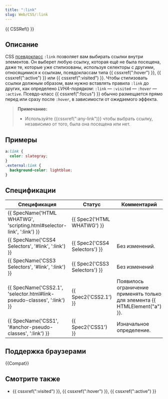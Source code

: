 ```yaml
---
title: ":link"
slug: Web/CSS/:link
---
```


{{ CSSRef() }}

## Описание

CSS [псевдокласс](/ru/docs/Web/CSS/Псевдо-классы) `:link` позволяет вам выбирать ссылки внутри элементов. Он выберет любую ссылку, которая ещё не была посещена, даже те, которые уже стилизованы, используя селекторы с другими, относящимися к ссылкам, псевдоклассам типа {{ cssxref(":hover") }}, {{ cssxref(":active") }} или {{ cssxref(":visited") }}. Чтобы стилизовать ссылки должным образом, вам нужно вставлять правила `:link` до других, как определено _LVHA-порядком_: `:link` — `:visited` — `:hover` — `:active`. Псевдо-класс {{ cssxref(":focus") }} обычно размещается прямо перед или сразу после `:hover`, в зависимости от ожидаемого эффекта.

> **Примечание:**
>
> - Используйте {{cssxref(":any-link")}} чтобы выбрать ссылку, независимо от того, была она посещена или нет.

## Примеры

```css
a:link {
  color: slategray;
}
.external:link {
  background-color: lightblue;
}
```

## Спецификации

| Спецификация                                                           | Статус                        | Комментарий                                                                 |
| ---------------------------------------------------------------------- | ----------------------------- | --------------------------------------------------------------------------- |
| {{ SpecName('HTML WHATWG', 'scripting.html#selector-link', ':link') }} | {{ Spec2('HTML WHATWG') }}    |                                                                             |
| {{ SpecName('CSS4 Selectors', '#link', ':link') }}                     | {{ Spec2('CSS4 Selectors') }} | Без изменений.                                                              |
| {{ SpecName('CSS3 Selectors', '#link', ':link') }}                     | {{ Spec2('CSS3 Selectors') }} | Без изменений                                                               |
| {{ SpecName('CSS2.1', 'selector.html#link-pseudo-classes', ':link') }} | {{ Spec2('CSS2.1') }}         | Появилось ограничение применять только для элемента {{ HTMLElement("a") }}. |
| {{ SpecName('CSS1', '#anchor-pseudo-classes', ':link') }}              | {{ Spec2('CSS1') }}           | Изначальное определение.                                                    |

## Поддержка браузерами

{{Compat}}

## Смотрите также

- {{ cssxref(":visited") }}, {{ cssxref(":hover") }}, {{ cssxref(":active") }}
